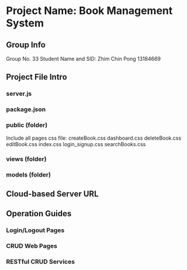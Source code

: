 # Project Name: Book Management System
## Group Info
Group No. 33
Student Name and SID:
Zhim Chin Pong 13184669

## Project File Intro
### server.js

### package.json

### public (folder)
Include all pages css file:
createBook.css
dashboard.css
deleteBook.css
editBook.css
index.css
login_signup.css
searchBooks.css

### views (folder)

### models (folder)

## Cloud-based Server URL

## Operation Guides

### Login/Logout Pages

### CRUD Web Pages

### RESTful CRUD Services
